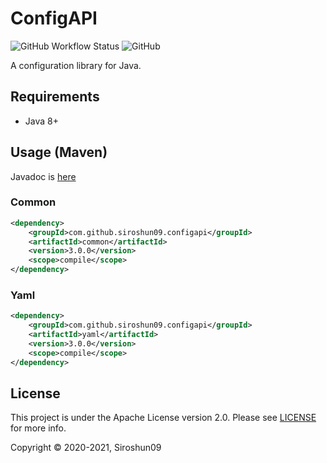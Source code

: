 # ConfigAPI

![GitHub Workflow Status](https://img.shields.io/github/workflow/status/Siroshun09/ConfigAPI/Java%20CI)
![GitHub](https://img.shields.io/github/license/Siroshun09/ConfigAPI)

A configuration library for Java.

## Requirements

- Java 8+

## Usage (Maven)

Javadoc is [here](https://siroshun09.github.io/ConfigAPI/)

### Common

```xml
<dependency>
    <groupId>com.github.siroshun09.configapi</groupId>
    <artifactId>common</artifactId>
    <version>3.0.0</version>
    <scope>compile</scope>
</dependency>
```

### Yaml

```xml
<dependency>
    <groupId>com.github.siroshun09.configapi</groupId>
    <artifactId>yaml</artifactId>
    <version>3.0.0</version>
    <scope>compile</scope>
</dependency>
```

## License

This project is under the Apache License version 2.0. Please see [LICENSE](LICENSE) for more info.

Copyright © 2020-2021, Siroshun09